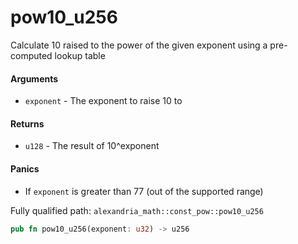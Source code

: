 # pow10_u256

Calculate 10 raised to the power of the given exponent using a pre-computed lookup table

#### Arguments

- `exponent` - The exponent to raise 10 to

#### Returns

- `u128` - The result of 10^exponent

#### Panics

- If `exponent` is greater than 77 (out of the supported range)

Fully qualified path: `alexandria_math::const_pow::pow10_u256`

```rust
pub fn pow10_u256(exponent: u32) -> u256
```

